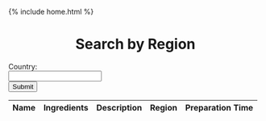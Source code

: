 {% include home.html %}

<h1 style = "text-align: center">Search by Region</h1>



  <form action="javascript:showList()">
    <label for = "country" class = "label-1">Country:</label><br>
    <input type = "text" id = "country" name = "country" class = "country"><br>
    <input value="Submit" type="submit" class="button"/>
  <form>

<table id = "personlist">
    <thead>
      <tr>
        <th>Name</th>
        <th>Ingredients</th>
        <th>Description</th>
        <th>Region</th>
        <th>Preparation Time</th>
      </tr>
    </thead>
    <tbody></tbody>
</table>

<script>
//   function checkJwtCookie() {
//     if (document.cookie.indexOf("jwt=") === -1) {
//       // JWT cookie is missing, redirect user to login page
//       window.location.href = "/indochina/";
//     }
//   }

// // Call checkJwtCookie() when page loads
//   checkJwtCookie();
  const userz = document.getElementById("personlist");
  
  const url = "http://localhost:8195/api/recipes/all";
  // const url = "https://everittcheng.tk/api/person/";

  const options = {
      method: 'GET', 
      mode: 'cors', 
      cache: 'no-cache', 
      credentials: 'include', 
      headers: {
      'Content-Type': 'application/json'
      },
  };


  function showList() {
    const country1 = document.getElementById("country").value;
    fetch(url, options)
      .then(response => {
        if (response.status !== 200) {
            const errorMsg = 'Database response error: ' + response.status;
            console.log(errorMsg);
            const tr = document.createElement("tr");
            const td = document.createElement("td");
            td.innerHTML = errorMsg;
            tr.appendChild(td);
            userz.appendChild(tr);
            return;
        }
        response.json().then(data => {
            for (const row of data) {
                if(row.region == country1) {
                    const tr = document.createElement("tr");

                    const name = document.createElement("td");
                    const ingredients = document.createElement("td");
                    const description = document.createElement("td");
                    const region = document.createElement("td");
                    const preparation = document.createElement("td");


                    name.innerHTML = row.name;
                    ingredients.innerHTML = row.ingredients;
                    description.innerHTML = row.description;
                    region.innerHTML = row.region;
                    preparation.innerHTML = row.preparation;



                    tr.appendChild(name);
                    tr.appendChild(ingredients);
                    tr.appendChild(description);
                    tr.appendChild(region);
                    tr.appendChild(preparation);



                    userz.appendChild(tr);

                }
                else {
                    window.alert("There are no recipes in this region");
                }

            }
        })
    })
  }


</script>








